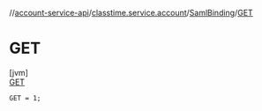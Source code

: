 //[account-service-api](../../../../index.md)/[classtime.service.account](../../index.md)/[SamlBinding](../index.md)/[GET](index.md)

# GET

[jvm]\
[GET](index.md)

`GET = 1;`

